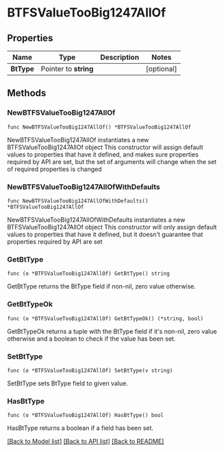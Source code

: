 # BTFSValueTooBig1247AllOf

## Properties

Name | Type | Description | Notes
------------ | ------------- | ------------- | -------------
**BtType** | Pointer to **string** |  | [optional] 

## Methods

### NewBTFSValueTooBig1247AllOf

`func NewBTFSValueTooBig1247AllOf() *BTFSValueTooBig1247AllOf`

NewBTFSValueTooBig1247AllOf instantiates a new BTFSValueTooBig1247AllOf object
This constructor will assign default values to properties that have it defined,
and makes sure properties required by API are set, but the set of arguments
will change when the set of required properties is changed

### NewBTFSValueTooBig1247AllOfWithDefaults

`func NewBTFSValueTooBig1247AllOfWithDefaults() *BTFSValueTooBig1247AllOf`

NewBTFSValueTooBig1247AllOfWithDefaults instantiates a new BTFSValueTooBig1247AllOf object
This constructor will only assign default values to properties that have it defined,
but it doesn't guarantee that properties required by API are set

### GetBtType

`func (o *BTFSValueTooBig1247AllOf) GetBtType() string`

GetBtType returns the BtType field if non-nil, zero value otherwise.

### GetBtTypeOk

`func (o *BTFSValueTooBig1247AllOf) GetBtTypeOk() (*string, bool)`

GetBtTypeOk returns a tuple with the BtType field if it's non-nil, zero value otherwise
and a boolean to check if the value has been set.

### SetBtType

`func (o *BTFSValueTooBig1247AllOf) SetBtType(v string)`

SetBtType sets BtType field to given value.

### HasBtType

`func (o *BTFSValueTooBig1247AllOf) HasBtType() bool`

HasBtType returns a boolean if a field has been set.


[[Back to Model list]](../README.md#documentation-for-models) [[Back to API list]](../README.md#documentation-for-api-endpoints) [[Back to README]](../README.md)


